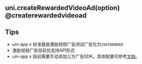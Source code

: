 ## uni.createRewardedVideoAd(option) @createrewardedvideoad

<!-- UTSAPIJSON.createRewardedVideoAd.description -->

<!-- UTSAPIJSON.createRewardedVideoAd.compatibility -->

<!-- UTSAPIJSON.createRewardedVideoAd.param -->

<!-- UTSAPIJSON.createRewardedVideoAd.returnValue -->

## Tips

+ uni-app x 标准基座激励视频广告测试广告位为`1507000689`
+ 激励视频广告目前仅支持API形式
+ uni-app x 目前需要手动添加三方广告SDK。具体配置可参考[文档](../collocation/manifest-modules.md#uni-ad)。

<!-- UTSAPIJSON.createRewardedVideoAd.example -->

<!-- UTSAPIJSON.createRewardedVideoAd.tutorial -->

<!-- UTSAPIJSON.general_type.name -->

<!-- UTSAPIJSON.general_type.param -->
